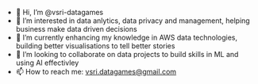 - 👋 Hi, I’m @vsri-datagames
- 👀 I’m interested in data anlytics, data privacy and management, helping business make data driven decisions
- 🌱 I’m currently enhancing my knowledge in AWS data technologies, building better visualisations to tell better stories
- 💞️ I’m looking to collaborate on data projects to build skills in ML and using AI effectivley 
- 📫 How to reach me: vsri.datagames@gmail.com

<!---
vsri-datagames/vsri-datagames is a ✨ special ✨ repository because its `README.md` (this file) appears on your GitHub profile.
You can click the Preview link to take a look at your changes.
--->
